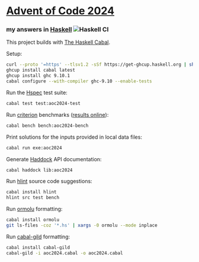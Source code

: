 # [Advent of Code 2024](https://adventofcode.com/2024)
### my answers in [Haskell](https://www.haskell.org/) ![Haskell CI](https://github.com/ephemient/aoc2024/workflows/Haskell%20CI/badge.svg)

This project builds with [The Haskell Cabal](https://www.haskell.org/cabal/).

Setup:

```sh
curl --proto '=https' --tlsv1.2 -sSf https://get-ghcup.haskell.org | sh
ghcup install cabal latest
ghcup install ghc 9.10.1
cabal configure --with-compiler ghc-9.10 --enable-tests
```

Run the [Hspec](https://hspec.github.io/) test suite:

```sh
cabal test test:aoc2024-test
```

Run [criterion](http://www.serpentine.com/criterion/) benchmarks ([results online](https://ephemient.github.io/aoc2024/aoc2024-bench.html)):

```sh
cabal bench bench:aoc2024-bench
```

Print solutions for the inputs provided in local data files:

```sh
cabal run exe:aoc2024
```

Generate [Haddock](https://www.haskell.org/haddock/) API documentation:

```sh
cabal haddock lib:aoc2024
```

Run [hlint](https://github.com/ndmitchell/hlint) source code suggestions:

```sh
cabal install hlint
hlint src test bench
```

Run [ormolu](https://github.com/tweag/ormolu) formatting:

```sh
cabal install ormolu
git ls-files -coz '*.hs' | xargs -0 ormolu --mode inplace
```

Run [cabal-gild](https://github.com/tfausak/cabal-gild) formatting:

```sh
cabal install cabal-gild
cabal-gild -i aoc2024.cabal -o aoc2024.cabal
```
